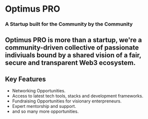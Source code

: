 # Optimus PRO
### A Startup built for the Community by the Community


## Optimus PRO is more than a startup, we're a community-driven collective of passionate indiviuals bound by a shared vision of a fair, secure and transparent Web3 ecosystem.

## Key Features
- Networking Opportunities.
- Access to latest tech tools, stacks and development frameworks.
- Fundraising Opportunities for visionary enterpreneurs.
- Expert mentorship and support.
- and so many more opportunities.
